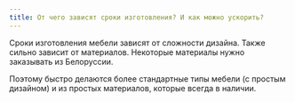 ```yaml
---
title: От чего зависят сроки изготовления? И как можно ускорить?
---
```


Сроки изготовления мебели зависят от сложности дизайна. Также сильно зависит от материалов. Некоторые материалы нужно заказывать из Белоруссии.

Поэтому быстро делаются более стандартные типы мебели (с простым дизайном) и из простых материалов, которые всегда в наличии.
